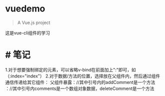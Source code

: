# vuedemo

> A Vue.js project

这是vue-cli组件的学习

# # 笔记
1.对于想要强制绑定的元素，可以省略v-bind在前面加上":"即可，如（:index="index"）
2.对于数据/方法的位置，选择放在父组件内，然后通过组件通信传递给其它组件：
  父组件暴露：<Add :addComment="addComment"/>//其中引号内的addComment是一个方法
            ：<list :comments="comments" :deleteComment="deleteComment"/>//其中引号内comments是一个数组对象数据，deleteComment是一个方法

          
